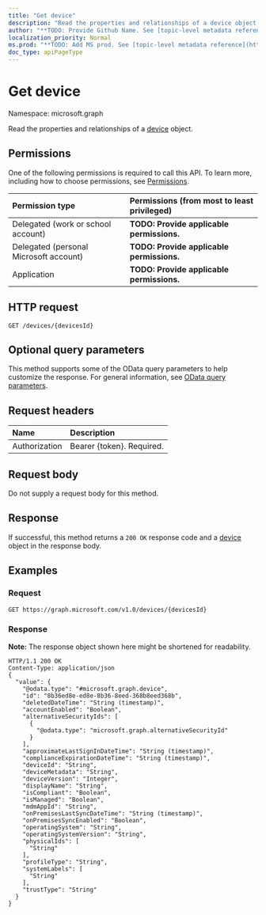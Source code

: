 ```yaml
---
title: "Get device"
description: "Read the properties and relationships of a device object."
author: "**TODO: Provide Github Name. See [topic-level metadata reference](https://msgo.azurewebsites.net/add/document/guidelines/metadata.html#topic-level-metadata)**"
localization_priority: Normal
ms.prod: "**TODO: Add MS prod. See [topic-level metadata reference](https://msgo.azurewebsites.net/add/document/guidelines/metadata.html#topic-level-metadata)**"
doc_type: apiPageType
---
```


# Get device

Namespace: microsoft.graph

Read the properties and relationships of a [device](../resources/device.md) object.

## Permissions
One of the following permissions is required to call this API. To learn more, including how to choose permissions, see [Permissions](/concepts/permissions-reference.md).

|Permission type|Permissions (from most to least privileged)|
|:---|:---|
|Delegated (work or school account)|**TODO: Provide applicable permissions.**|
|Delegated (personal Microsoft account)|**TODO: Provide applicable permissions.**|
|Application|**TODO: Provide applicable permissions.**|

## HTTP request

<!-- {
  "blockType": "ignored"
}
-->
``` http
GET /devices/{devicesId}
```

## Optional query parameters
This method supports some of the OData query parameters to help customize the response. For general information, see [OData query parameters](/graph/query-parameters).

## Request headers
|Name|Description|
|:---|:---|
|Authorization|Bearer {token}. Required.|

## Request body
Do not supply a request body for this method.

## Response

If successful, this method returns a `200 OK` response code and a [device](../resources/device.md) object in the response body.

## Examples

### Request
<!-- {
  "blockType": "request",
  "name": "get_device"
}
-->
``` http
GET https://graph.microsoft.com/v1.0/devices/{devicesId}
```


### Response
**Note:** The response object shown here might be shortened for readability.
<!-- {
  "blockType": "response",
  "truncated": true,
  "@odata.type": "microsoft.graph.device"
}
-->
``` http
HTTP/1.1 200 OK
Content-Type: application/json
{
  "value": {
    "@odata.type": "#microsoft.graph.device",
    "id": "8b36ed8e-ed8e-8b36-8eed-368b8eed368b",
    "deletedDateTime": "String (timestamp)",
    "accountEnabled": "Boolean",
    "alternativeSecurityIds": [
      {
        "@odata.type": "microsoft.graph.alternativeSecurityId"
      }
    ],
    "approximateLastSignInDateTime": "String (timestamp)",
    "complianceExpirationDateTime": "String (timestamp)",
    "deviceId": "String",
    "deviceMetadata": "String",
    "deviceVersion": "Integer",
    "displayName": "String",
    "isCompliant": "Boolean",
    "isManaged": "Boolean",
    "mdmAppId": "String",
    "onPremisesLastSyncDateTime": "String (timestamp)",
    "onPremisesSyncEnabled": "Boolean",
    "operatingSystem": "String",
    "operatingSystemVersion": "String",
    "physicalIds": [
      "String"
    ],
    "profileType": "String",
    "systemLabels": [
      "String"
    ],
    "trustType": "String"
  }
}
```


